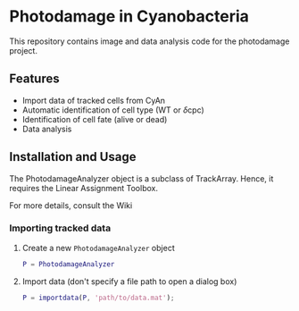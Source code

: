 # Photodamage in Cyanobacteria

This repository contains image and data analysis code for the photodamage 
project.

## Features

* Import data of tracked cells from CyAn
* Automatic identification of cell type (WT or $\delta$cpc)
* Identification of cell fate (alive or dead)
* Data analysis

## Installation and Usage

The PhotodamageAnalyzer object is a subclass of TrackArray. Hence, it 
requires the Linear Assignment Toolbox.

For more details, consult the Wiki

### Importing tracked data

1. Create a new `PhotodamageAnalyzer` object
   
   ```matlab
   P = PhotodamageAnalyzer
   ```
   
2. Import data (don't specify a file path to open a dialog box)
   
   ```matlab
   P = importdata(P, 'path/to/data.mat');
   ```

